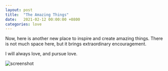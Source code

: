 ```yaml
---
layout: post
title:  "The Amazing Things"
date:   2021-02-12 00:00:00 +0800
categories: love
---
```


Now, here is another new place to inspire and create amazing things. There is not much space here, but it brings extraordinary encouragement.

I will always love, and pursue love.

![screenshot](/assets/post/2021-02-12-the-amazing-things/screenshot.png)
